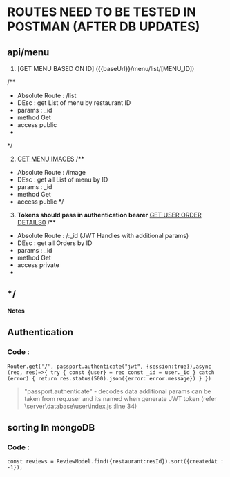 # ROUTES NEED TO BE TESTED IN POSTMAN (AFTER DB UPDATES)
## api/menu
1. [GET MENU BASED ON ID] ({{baseUrl}}/menu/list/[MENU_ID]) 

/**
 * Absolute Route : /list
 * DEsc : get List of menu by restaurant ID
 * params : _id 
 * method Get
 * access public
 * 
 */

2. [GET MENU IMAGES]({{baseUrl}}/menu/image/[MENU_IMAGE_ID])
/**
 * Absolute Route : /image
 * DEsc : get all List of menu by  ID
 * params : _id 
 * method Get
 * access public 
 */
3. **Tokens should pass in authentication bearer**
[GET USER ORDER DETAILS0]({{baseUrl}}/order/)
/**
 * Absolute Route : /:_id (JWT Handles with additional params)
 * DEsc : get all Orders by  ID
 * params : _id 
 * method Get
 * access private
 * 
 */
--------------------------------------------------------------------------------
**Notes**
## Authentication
### Code : 
` Router.get('/', passport.authenticate("jwt", {session:true}),async (req, res)=>{
    try {
        const {user} = req
        const _id = user._id
    } catch (error) {
        return res.status(500).json({error: error.message})
    }
}) `
>"passport.authenticate" - decodes data
>additional params can be taken from req.user and its named when generate JWT token (refer \server\database\user\index.js :line 34) 

## sorting In mongoDB
### Code :
`const reviews = ReviewModel.find({restaurant:resId}).sort({createdAt : -1});`

